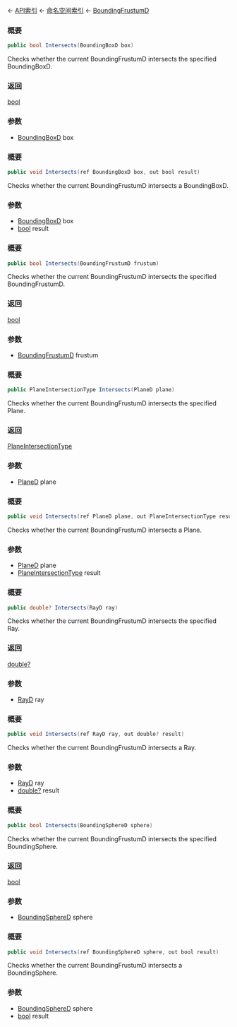 ← [API索引](Api-Index) ← [命名空间索引](Namespace-Index) ← [BoundingFrustumD](VRageMath.BoundingFrustumD)

### 概要

```csharp
public bool Intersects(BoundingBoxD box)
```

Checks whether the current BoundingFrustumD intersects the specified BoundingBoxD.

### 返回

[bool](https://docs.microsoft.com/en-us/dotnet/api/System.Boolean?view=netframework-4.6)

### 参数

* [BoundingBoxD](VRageMath.BoundingBoxD) box
### 概要

```csharp
public void Intersects(ref BoundingBoxD box, out bool result)
```

Checks whether the current BoundingFrustumD intersects a BoundingBoxD.

### 参数

* [BoundingBoxD](VRageMath.BoundingBoxD) box
* [bool](https://docs.microsoft.com/en-us/dotnet/api/System.Boolean?view=netframework-4.6) result
### 概要

```csharp
public bool Intersects(BoundingFrustumD frustum)
```

Checks whether the current BoundingFrustumD intersects the specified BoundingFrustumD.

### 返回

[bool](https://docs.microsoft.com/en-us/dotnet/api/System.Boolean?view=netframework-4.6)

### 参数

* [BoundingFrustumD](VRageMath.BoundingFrustumD) frustum
### 概要

```csharp
public PlaneIntersectionType Intersects(PlaneD plane)
```

Checks whether the current BoundingFrustumD intersects the specified Plane.

### 返回

[PlaneIntersectionType](VRageMath.PlaneIntersectionType)

### 参数

* [PlaneD](VRageMath.PlaneD) plane
### 概要

```csharp
public void Intersects(ref PlaneD plane, out PlaneIntersectionType result)
```

Checks whether the current BoundingFrustumD intersects a Plane.

### 参数

* [PlaneD](VRageMath.PlaneD) plane
* [PlaneIntersectionType](VRageMath.PlaneIntersectionType) result
### 概要

```csharp
public double? Intersects(RayD ray)
```

Checks whether the current BoundingFrustumD intersects the specified Ray.

### 返回

[double?](https://docs.microsoft.com/en-us/dotnet/api/System.Nullable-1?view=netframework-4.6)

### 参数

* [RayD](VRageMath.RayD) ray
### 概要

```csharp
public void Intersects(ref RayD ray, out double? result)
```

Checks whether the current BoundingFrustumD intersects a Ray.

### 参数

* [RayD](VRageMath.RayD) ray
* [double?](https://docs.microsoft.com/en-us/dotnet/api/System.Nullable-1?view=netframework-4.6) result
### 概要

```csharp
public bool Intersects(BoundingSphereD sphere)
```

Checks whether the current BoundingFrustumD intersects the specified BoundingSphere.

### 返回

[bool](https://docs.microsoft.com/en-us/dotnet/api/System.Boolean?view=netframework-4.6)

### 参数

* [BoundingSphereD](VRageMath.BoundingSphereD) sphere
### 概要

```csharp
public void Intersects(ref BoundingSphereD sphere, out bool result)
```

Checks whether the current BoundingFrustumD intersects a BoundingSphere.

### 参数

* [BoundingSphereD](VRageMath.BoundingSphereD) sphere
* [bool](https://docs.microsoft.com/en-us/dotnet/api/System.Boolean?view=netframework-4.6) result
